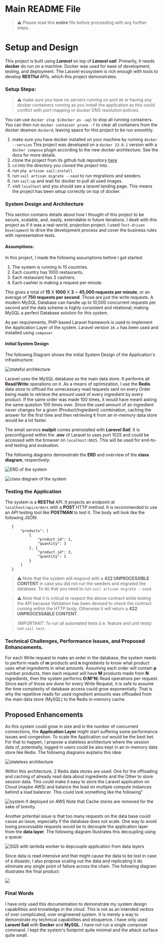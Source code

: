 # Main README File

> :warning: Please read this __entire__ file before proceeding with any further steps.

 
# Setup and Design

This project is built using *__Laravel__* on top of *__Laravel sail__*. Primarily, it needs __docker__ do run on a machine.
Docker was used for ease of development, testing, and deployment. The Laravel ecosystem is rich enough with tools to develop __RESTful__ APIs, which this project demonstrates.

### Setup Steps:
> :warning: make sure you have no servers running on port `80` or having any docker containers running as you install the application as
this could conflict with port mapping or docker DNS resolution policies. 

You can use `docker stop $(docker ps -aq)` to stop all running containers. You can then run `docker container prune -f`
 to clear all containers from the docker deamon `dockerd`; leaving space for this project to be run smoothly.
 
1. make sure you have docker installed on your machine by running `docker --version` This project was developed on a `docker 23.0.1` version with a `docker compose` plugin according to the new docker architecture. See the docs for more details.
2. clone the project from its github hub repository [here](https://github.com/Mohammed-Elmasry/foodics-asseessment)
3. `cd` into the directory you cloned the project into.
4. run `php artisan sail:install`
5. run `sail artisan migrate --seed` to run migrations and seeders.
6. run `sail:up` and wait for docker to pull all used images.
7. visit `localhost` and you should see a laravel landing page. This means the project has been setup correctly on top of docker.


### System Design and Architecture

This section contains details about how I thought of this project to be secure, scalable, and, easily, extendable in future iterations. I dealt with this
project as if it was a real-world, projection project. I used `Test-driven Development` to drive the development process and cover the business rules with representative tests.

#### Assumptions:
In this project, I made the following assumptions before I got started:
1. The system is running in 15 countries.
2. Each country has 1000 restaurants.
3. Each restaurant has 3 cashiers.
4. Each cashier is making a request per minute.
 
This gives a total of __15__ X __1000__ X __3__ = __45,000 requests per minute__, or an average of __750 requests per second__.
Those are just the write requests. A modern MySQL Database can handle up to 10,000 concurrent requests per second and the data scheme is highly consistent and relational; making MySQL a perfect Database solution for this system.

As per requirements, PHP-based Laravel framework is used to implement the Application Layer of the system. Laravel version `10.x` has been used and installed using `composer`

#### Initial System Design

The following Diagram shows the initial System Design of the Application's infrastructure:

![stateful architecture](./.diagrams/stateful_architecture.png)

Laravel uses the MySQL database as the main data store. It performs all __Read/Write__ operations on it. As a means of 
optimization, I use the __Redis__ data store to offload the unnecessary read requests sent on every Order being made to 
retrieve the amount used of every ingredient by every product. If the same order was made 100 times, it would have meant
asking the same question 100 times over. Since the used amount of an ingredient never changes for a given (Product/Ingredient)
combination, caching the answer for the first time and then retrieving it from an in-memory data store would be a lot faster.

The email service __mailpit__ comes preinstalled with *__Laravel Sail__*. It is preconfigured within the __.env__ of Laravel
to uses port 1025 and could be accessed with the browser on `localhost:8025`. This will be used for end-to-end testing 
and evaluation.

The following diagrams demonstrate the __ERD__ and overview of the __class diagram__, respectively:

![ERD of the system](.diagrams/ERD%20with%20colored%20entities%20(UML%20notation).png)

![class diagram of the system](.diagrams/Class%20Diagram.png)
### Testing the Application

The system is a __RESTful__ API. It projects an endpoint at `localhost/api/orders` with a __POST__ HTTP method. It is
 recommended to use an API testing tool like __POSTMAN__ to test it. The body will look like the following JSON:
 ```
    {
        "products": [
            {
                "product_id": 1,
                "quantity": 3
            }, {
                "product_id": 3,
                "quantity": 1
            }
        ]
    }
``` 

> :warning: Note that the system will respond with a __422 UNPROCESSIBLE CONTENT__ in case you did not run the 
>seeders and migrated the database. To do that you need to run `sail artisan migrate --seed`

> :warning: Note that it is critical to respect the above contract while testing the API because Validation has been 
>devised to check the contract coming within the HTTP body. Otherwise it will return a __422 UNPROCESSABLE CONTENT__.

> :IMPORTANT: To run all automated tests (i.e. feature and unit tests) run `sail test`.



### Technical Challenges, Performance Issues, and Proposed Enhancements.

For each Write request to make an order in the database, the system needs to perform reads of __m__ products and __n__ 
ingredients to know what product uses what ingredients in what amounts. Assuming each order will contain __p__ number 
products, then each request will have __M__ products made from __N__ ingredients, then the system performs __O__(__M__*__N__)
Read operations per request. Since each of those are done for every Write Request, it is safe to assume the time complexity
of database access could grow exponentially. That is why the repetitive reads for used ingredient amounts was offloaded
from the main data store (MySQL) to the Redis in-memory cache.

## Proposed Enhancements

As this system could grow in size and in the number of concurrent connections, the __Application Layer__ might start 
suffering some performance issues and congestion. To scale the Application out would be the best bet. For that to happen,
I propose a stateless architecture where the session data of, potentially, logged in users could be also kept in an in-memory 
data store like Redis. The following diagrams explains this idea:

![stateless architecture](./.diagrams/stateless_architecture.png)

Within this architecture, 2 Redis data stores are used: One for the offloading and caching of already read data about 
ingredients and the Other to store session data. This could make it easy to store the Laravel application on Cloud 
(maybe AWS) and balance the load on multiple compute instances behind a load balancer. This could look something like 
the following"

![system if deployed on AWS](./.diagrams/system_architecture.png)
Note that Cache stores are removed for the sake of brevity.

Another potential issue is that too many requests on the data base could cause an issue, especially if the database does 
not scale. One way to avoid losing processable requests would be to decouple the application layer from the __data layer__.
The following diagram illustrates this decoupling using a queue:

![SQS with lambda worker to depcouple application from data layers](./.diagrams/system_architecture_sqs_lambda.png)

Since data is read intensive and that might cause the data to be lost in case of a disaster, I also propose scaling out the data
and replicating it do eliminate any single point of failure across the chain. The following diagram illustrates the final product:

![](./.diagrams/system_architecture_db_replication.png)

### Final Words

I have only used this documentation to demonstrate my system design capabilities and knowledge in the cloud. This is not 
as an intended verbos of over complicated, over engineered system. It is merely a way to demonstrate my technical 
capabilities and eloquence. I have only used __Laravel Sail__ with __Docker__ and __MySQL__. I have not run a single composer command.
I kept the system's footprint quite minimal and the attack surface quite small.
